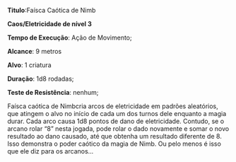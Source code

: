 **Titulo**:Faísca Caótica de Nimb

**Caos/Eletricidade de nível 3**

**Tempo de Execução**: Ação de Movimento;

**Alcance**: 9 metros

**Alvo**: 1 criatura

**Duração**: 1d8 rodadas;

**Teste de Resistência**: nenhum;

Faísca caótica de Nimbcria arcos de 
eletricidade em padrões aleatórios, que 
atingem o alvo no início de cada um 
dos turnos dele enquanto a magia durar. 
Cada arco causa 1d8 pontos de dano de 
eletricidade. Contudo, se o arcano rolar “8” nesta jogada, pode rolar o dado 
novamente e somar o novo resultado ao 
dano causado, até que obtenha um resultado diferente de 8. Isso demonstra o poder caótico da magia de Nimb. Ou pelo 
menos é isso que ele diz para os arcanos...
